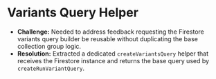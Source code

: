 # Variants Query Helper

- **Challenge:** Needed to address feedback requesting the Firestore variants query builder be reusable without duplicating the base collection group logic.
- **Resolution:** Extracted a dedicated `createVariantsQuery` helper that receives the Firestore instance and returns the base query used by `createRunVariantQuery`.
